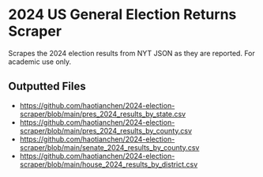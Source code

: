 # 2024 US General Election Returns Scraper

Scrapes the 2024 election results from NYT JSON as they are reported. For academic use only. 

## Outputted Files
- https://github.com/haotianchen/2024-election-scraper/blob/main/pres_2024_results_by_state.csv
- https://github.com/haotianchen/2024-election-scraper/blob/main/pres_2024_results_by_county.csv
- https://github.com/haotianchen/2024-election-scraper/blob/main/senate_2024_results_by_county.csv
- https://github.com/haotianchen/2024-election-scraper/blob/main/house_2024_results_by_district.csv
